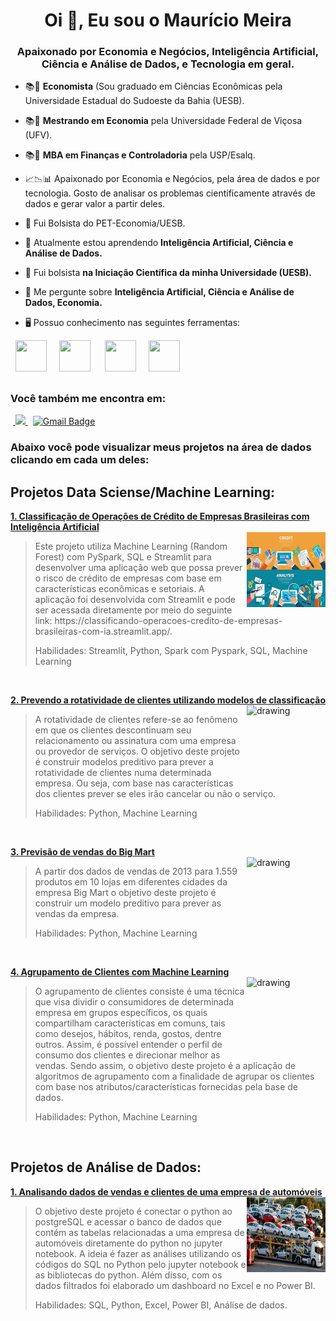 <h1 align="center">Oi 👋, Eu sou o Maurício Meira</h1>
<h3 align="center">Apaixonado por Economia e Negócios, Inteligência Artificial, Ciência e Análise de Dados, e Tecnologia em geral.</h3>

- 📚📕 **Economista** (Sou graduado em Ciências Econômicas pela Universidade Estadual do Sudoeste da Bahia (UESB).

- 📚📕 **Mestrando em Economia** pela Universidade Federal de Viçosa (UFV).

- 📚📕 **MBA em Finanças e Controladoria** pela USP/Esalq.

- 📈📉📊 Apaixonado por Economia e Negócios, pela área de dados e por tecnologia. Gosto de analisar os problemas cientificamente através de dados e gerar valor a partir deles.

- 📄  Fui Bolsista do PET-Economia/UESB.

- 🌱 Atualmente estou aprendendo **Inteligência Artificial, Ciência e Análise de Dados.** 

- 👯 Fui bolsista **na Iniciação Científica da minha Universidade (UESB).**

- 💬 Me pergunte sobre **Inteligência Artificial, Ciência e Análise de Dados, Economia.**

- 🖥️ Possuo conhecimento nas seguintes ferramentas:
<div style="display: inline">
  &nbsp;&nbsp;<img width='50' height='50' src="https://cdn.jsdelivr.net/gh/devicons/devicon/icons/python/python-original.svg" />&nbsp;&nbsp;
  &nbsp;&nbsp;<img width='50' height='50' src="https://upload.wikimedia.org/wikipedia/commons/8/87/Sql_data_base_with_logo.png" />&nbsp;&nbsp;&nbsp;
  &nbsp;&nbsp;<img width='50' height='50' src="https://upload.wikimedia.org/wikipedia/commons/3/34/Microsoft_Office_Excel_%282019%E2%80%93present%29.svg" 
/>&nbsp;&nbsp;
  &nbsp;&nbsp;<img width='50' height='50' src="https://upload.wikimedia.org/wikipedia/commons/c/cf/New_Power_BI_Logo.svg" />&nbsp;&nbsp;
</div> 

##

### Você também me encontra em:
&nbsp;<a href="https://br.linkedin.com/in/maurício-almeida-meira-64643b162/">
  <img src="https://img.shields.io/badge/linkedin-%230077B5.svg?style=for-the-badge&logo=linkedin&logoColor=white">
</a>&nbsp;
  [![Gmail Badge](https://img.shields.io/badge/-mauriciomeira85@gmail.com-c14438?style=flat-square&logo=Gmail&logoColor=white&link=mailto:mauriciomeira85@gmail.com)](mailto:mauriciomeira85@gmail.com)

### Abaixo você pode visualizar meus projetos na área de dados clicando em cada um deles:



## Projetos Data Sciense/Machine Learning:

<strong><a href="https://github.com/mauriciomeira85/Classificando-Opera-es-de-Cr-dito-de-Empresas-Brasileiras ">1. Classificação de Operações de Crédito de Empresas Brasileiras com Inteligência Artificial</a></strong>
<br>
<a href="Classificação de Operações de Crédito de Empresas Brasileiras com Inteligência Artificial ">
	<img src="https://github.com/mauriciomeira85/Classificando-Opera-es-de-Cr-dito-de-Empresas-Brasileiras/blob/main/imagem%201.jpg " alt="drawing" align="right" width="25%"  height="120"/>
</a>
> <p> Este projeto utiliza Machine Learning (Random Forest) com PySpark, SQL e Streamlit para desenvolver uma aplicação web que possa prever o risco de crédito de empresas com base em características econômicas e setoriais. A aplicação foi desenvolvida com Streamlit e pode ser acessada diretamente por meio do seguinte link: https://classificando-operacoes-credito-de-empresas-brasileiras-com-ia.streamlit.app/.</p>
> <p>Habilidades:  Streamlit, Python, Spark com Pyspark, SQL, Machine Learning </p>
<br>


<strong><a href="https://github.com/mauriciomeira85/Prevendo-a-rotatividade-de-clientes-com-Marchine-Learning">2. Prevendo a rotatividade de clientes utilizando modelos de classificação</a></strong>
<br>
<a href="Prevendo a rotatividade de clientes utilizando modelos de classificação">
	<img src="https://github.com/mauriciomeira85/Prevendo-a-rotatividade-de-clientes-com-Marchine-Learning/blob/main/Imagens/dataset-cover.png" alt="drawing" align="right" width="25%"  height="120"/>
</a>
> <p> A rotatividade de clientes refere-se ao fenômeno em que os clientes descontinuam seu relacionamento ou assinatura com uma empresa ou provedor de serviços. O objetivo  deste projeto é construir modelos preditivo para prever a rotatividade de clientes numa determinada empresa. Ou seja, com base nas características dos clientes prever se eles irão cancelar ou não o serviço.</p>
> <p>Habilidades: Python, Machine Learning </p>
<br>

<strong><a href="https://github.com/mauriciomeira85/Previsao-de-Vendas-do-Big-Mart">3. Previsão de vendas do Big Mart </a></strong>
<br>
<a href="https://github.com/mauriciomeira85/Meus-projetos-Data-Sciense-Marchine-Learning/tree/main/Previs%C3%A3o%20de%20Vendas%20do%20BigMart">
	<img src="https://github.com/mauriciomeira85/Previsao-de-Vendas-do-Big-Mart/blob/main/Imagens/Big%20Mart.png" alt="drawing" align="right" width="25%" height="120"/>
</a>
> <p> A partir dos dados de vendas de 2013 para 1.559 produtos em 10 lojas em diferentes cidades da empresa Big Mart o objetivo deste projeto é construir um modelo preditivo para prever as vendas da empresa. </p>
> <p>Habilidades: Python, Machine Learning</p>
<br>

<strong><a href="https://github.com/mauriciomeira85/Agrupamento-de-clientes-com-Marchine-Learning">4. Agrupamento de Clientes com Machine Learning </a></strong>
<br>
<a href="https://github.com/mauriciomeira85/Meus-projetos-Data-Sciense-Marchine-Learning/blob/main/Agrupamento%20de%20Clientes%20com%20Machine%20Learning/Agrupamento_de_Clientes_com_Machine_Learning.ipynb">
	<img src="https://github.com/mauriciomeira85/Agrupamento-de-clientes-com-Marchine-Learning/blob/main/Imagens/agrupamento2.jpg" alt="drawing" align="right" width="25%" height="120"/>
</a>
> <p>O agrupamento de clientes consiste é uma técnica que visa dividir o consumidores de determinada empresa em grupos específicos, os quais compartilham características em comuns, tais como desejos, hábitos, renda, gostos, dentre outros. Assim, é possível entender o perfil de consumo dos clientes e direcionar melhor as vendas. Sendo assim, o objetivo deste projeto é a aplicação de algoritmos de agrupamento com a finalidade de agrupar os clientes com base nos atributos/características fornecidas pela base de dados. </p>
> <p>Habilidades: Python, Machine Learning</p>
<br>

## Projetos de Análise de Dados:
<strong><a href="https://github.com/mauriciomeira85/Analisando-dados-de-vendas-e-clientes">1. Analisando dados de vendas e clientes de uma empresa de automóveis</a></strong>
<br>
<a href="Analisando dados de vendas e clientes de uma empresa de automóveis">
	<img src="https://github.com/mauriciomeira85/Analisando-dados-de-vendas-e-clientes/blob/main/Imagens/automoveis-102.jpg" alt="drawing" align="right" width="25%"  height="120"/>
</a>
> <p> O objetivo deste projeto é conectar o python ao postgreSQL e acessar o banco de dados que contém as tabelas relacionadas a uma empresa de automóveis diretamente do python no jupyter notebook. A ideia é fazer as análises utilizando os códigos do SQL no Python pelo jupyter notebook e as bibliotecas do python. Além disso, com os dados filtrados foi elaborado um dashboard no Excel e no Power BI.</p>
> <p>Habilidades: SQL, Python, Excel, Power BI, Análise de dados. </p>
<br>
